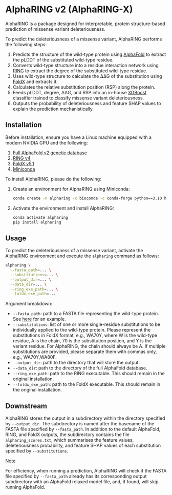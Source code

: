 # AlphaRING v2 (AlphaRING-X)

AlphaRING is a package designed for interpretable, protein structure-based prediction of missense variant deleteriousness.

To predict the deleteriousness of a missense variant, AlphaRING performs the following steps:

1. Predicts the structure of the wild-type protein using [AlphaFold](https://github.com/google-deepmind/alphafold) to extract the pLDDT of the substituted wild-type residue.
2. Converts wild-type structure into a residue interaction network using [RING](https://ring.biocomputingup.it/) to extract the degree of the substituted wild-type residue.
3. Uses wild-type structure to calculate the ΔΔG of the substitution using [FoldX](https://foldxsuite.crg.eu/) and extracts it.
4. Calculates the relative substitution position (RSP) along the protein.
5. Feeds pLDDT, degree, ΔΔG, and RSP into an in-house [XGBoost](https://github.com/dmlc/xgboost) classifier trained to classify missense variant deleteriousness.
6. Outputs the probability of deleteriousness and feature SHAP values to explain the prediction mechanistically.

## Installation

Before installation, ensure you have a Linux machine equipped with a modern NVIDIA GPU and the following:

1. [Full AlphaFold v2 genetic database](https://github.com/google-deepmind/alphafold?tab=readme-ov-file#genetic-databases)
2. [RING v4](https://biocomputingup.it/services/download/)
3. [FoldX v5.1](https://foldxsuite.crg.eu/academic-license-info)
4. [Miniconda](https://www.anaconda.com/docs/getting-started/miniconda/main)

To install AlphaRING, please do the following:

1. Create an environment for AlphaRING using Miniconda:

   ```bash
   conda create -n alpharing -c bioconda -c conda-forge python==3.10 hmmer kalign2 pdbfixer hhsuite==3.3.0 openmm==8.0.0
   ```

2. Activate the environment and install AlphaRING:

   ```bash
   conda activate alpharing
   pip install alpharing
   ```

## Usage

To predict the deleteriousness of a missense variant, activate the AlphaRING environment and execute the `alpharing` command as follows:

```bash
alpharing \
  --fasta_path=... \
  --substitutions=... \
  --output_dir=... \
  --data_dir=... \
  --ring_exe_path=... \
  --foldx_exe_path=...
```

Argument breakdown:

- `--fasta_path`: path to a FASTA file representing the wild-type protein. See [here](https://github.com/loggy01/alpharing/tree/main/tests/test_data/input/protein.fa) for an example.
- `--substitutions`: list of one or more single-residue substitutions to be individually applied to the wild-type protein. Please represent the substitutions in FoldX format, e.g., WA70Y, where W is the wild-type residue, A is the chain, 70 is the substitution position, and Y is the variant residue. For AlphaRING, the chain should always be A. If multiple substitutions are provided, please separate them with commas only, e.g., WA70Y,WA80F.
- `--output_dir`: path to the directory that will store the output. 
- `--data_dir`: path to the directory of the full AlphaFold database.
- `--ring_exe_path`: path to the RING executable. This should remain in the original installation.
- `--foldx_exe_path`: path to the FoldX executable. This should remain in the original installation.

## Downstream

AlphaRING stores the output in a subdirectory within the directory specified by `--output_dir`. The subdirectory is named after the basename of the FASTA file specified by `--fasta_path`. In addition to the default AlphaFold, RING, and FoldX outputs, the subdirectory contains the file `alpharing_scores.txt`, which summarises the feature values, deleteriousness probability, and feature SHAP values of each substitution specified by `--substitutions`.

> [!NOTE]
> For efficiency, when running a prediction, AlphaRING will check if the FASTA file specified by `--fasta_path` already has its corresponding output subdirectory with an AlphaFold relaxed model file, and, if found, will skip running AlphaFold.
